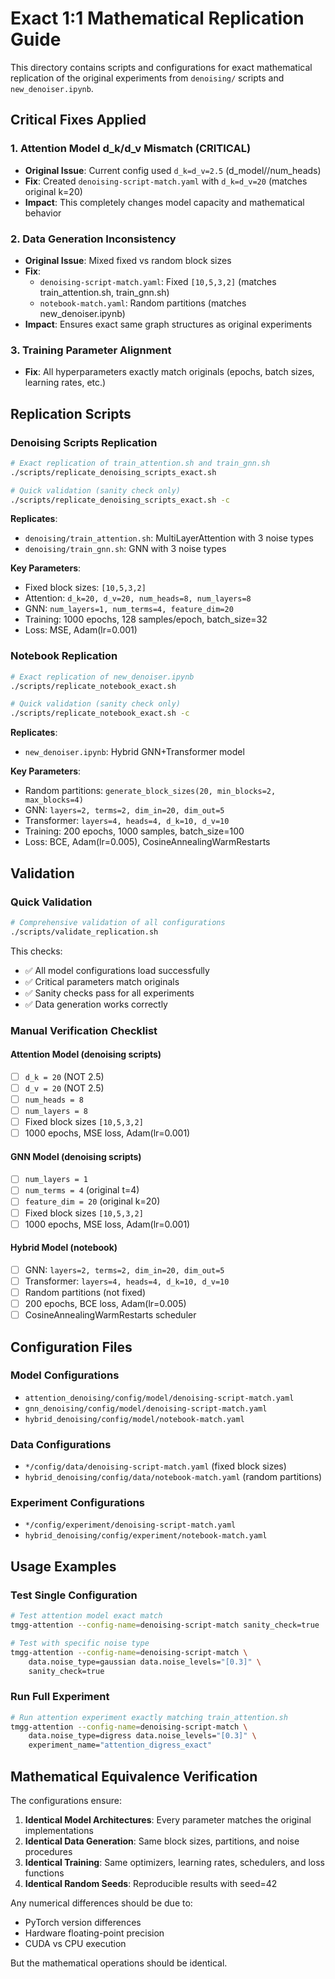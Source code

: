 # Exact 1:1 Mathematical Replication Guide

This directory contains scripts and configurations for exact mathematical replication of the original experiments from `denoising/` scripts and `new_denoiser.ipynb`.

## Critical Fixes Applied

### 1. Attention Model d_k/d_v Mismatch (CRITICAL)
- **Original Issue**: Current config used `d_k=d_v=2.5` (d_model//num_heads)
- **Fix**: Created `denoising-script-match.yaml` with `d_k=d_v=20` (matches original k=20)
- **Impact**: This completely changes model capacity and mathematical behavior

### 2. Data Generation Inconsistency  
- **Original Issue**: Mixed fixed vs random block sizes
- **Fix**: 
  - `denoising-script-match.yaml`: Fixed `[10,5,3,2]` (matches train_attention.sh, train_gnn.sh)
  - `notebook-match.yaml`: Random partitions (matches new_denoiser.ipynb)
- **Impact**: Ensures exact same graph structures as original experiments

### 3. Training Parameter Alignment
- **Fix**: All hyperparameters exactly match originals (epochs, batch sizes, learning rates, etc.)

## Replication Scripts

### Denoising Scripts Replication
```bash
# Exact replication of train_attention.sh and train_gnn.sh
./scripts/replicate_denoising_scripts_exact.sh

# Quick validation (sanity check only)
./scripts/replicate_denoising_scripts_exact.sh -c
```

**Replicates**:
- `denoising/train_attention.sh`: MultiLayerAttention with 3 noise types
- `denoising/train_gnn.sh`: GNN with 3 noise types

**Key Parameters**:
- Fixed block sizes: `[10,5,3,2]`
- Attention: `d_k=20, d_v=20, num_heads=8, num_layers=8`
- GNN: `num_layers=1, num_terms=4, feature_dim=20`
- Training: 1000 epochs, 128 samples/epoch, batch_size=32
- Loss: MSE, Adam(lr=0.001)

### Notebook Replication
```bash
# Exact replication of new_denoiser.ipynb
./scripts/replicate_notebook_exact.sh

# Quick validation (sanity check only)  
./scripts/replicate_notebook_exact.sh -c
```

**Replicates**:
- `new_denoiser.ipynb`: Hybrid GNN+Transformer model

**Key Parameters**:
- Random partitions: `generate_block_sizes(20, min_blocks=2, max_blocks=4)`
- GNN: `layers=2, terms=2, dim_in=20, dim_out=5`
- Transformer: `layers=4, heads=4, d_k=10, d_v=10`
- Training: 200 epochs, 1000 samples, batch_size=100
- Loss: BCE, Adam(lr=0.005), CosineAnnealingWarmRestarts

## Validation

### Quick Validation
```bash
# Comprehensive validation of all configurations
./scripts/validate_replication.sh
```

This checks:
- ✅ All model configurations load successfully
- ✅ Critical parameters match originals
- ✅ Sanity checks pass for all experiments
- ✅ Data generation works correctly

### Manual Verification Checklist

#### Attention Model (denoising scripts)
- [ ] `d_k = 20` (NOT 2.5)
- [ ] `d_v = 20` (NOT 2.5) 
- [ ] `num_heads = 8`
- [ ] `num_layers = 8`
- [ ] Fixed block sizes `[10,5,3,2]`
- [ ] 1000 epochs, MSE loss, Adam(lr=0.001)

#### GNN Model (denoising scripts)
- [ ] `num_layers = 1`
- [ ] `num_terms = 4` (original t=4)
- [ ] `feature_dim = 20` (original k=20)
- [ ] Fixed block sizes `[10,5,3,2]`
- [ ] 1000 epochs, MSE loss, Adam(lr=0.001)

#### Hybrid Model (notebook)
- [ ] GNN: `layers=2, terms=2, dim_in=20, dim_out=5`
- [ ] Transformer: `layers=4, heads=4, d_k=10, d_v=10`
- [ ] Random partitions (not fixed)
- [ ] 200 epochs, BCE loss, Adam(lr=0.005)
- [ ] CosineAnnealingWarmRestarts scheduler

## Configuration Files

### Model Configurations
- `attention_denoising/config/model/denoising-script-match.yaml`
- `gnn_denoising/config/model/denoising-script-match.yaml`  
- `hybrid_denoising/config/model/notebook-match.yaml`

### Data Configurations
- `*/config/data/denoising-script-match.yaml` (fixed block sizes)
- `hybrid_denoising/config/data/notebook-match.yaml` (random partitions)

### Experiment Configurations
- `*/config/experiment/denoising-script-match.yaml`
- `hybrid_denoising/config/experiment/notebook-match.yaml`

## Usage Examples

### Test Single Configuration
```bash
# Test attention model exact match
tmgg-attention --config-name=denoising-script-match sanity_check=true

# Test with specific noise type
tmgg-attention --config-name=denoising-script-match \
    data.noise_type=gaussian data.noise_levels="[0.3]" \
    sanity_check=true
```

### Run Full Experiment
```bash
# Run attention experiment exactly matching train_attention.sh
tmgg-attention --config-name=denoising-script-match \
    data.noise_type=digress data.noise_levels="[0.3]" \
    experiment_name="attention_digress_exact"
```

## Mathematical Equivalence Verification

The configurations ensure:

1. **Identical Model Architectures**: Every parameter matches the original implementations
2. **Identical Data Generation**: Same block sizes, partitions, and noise procedures  
3. **Identical Training**: Same optimizers, learning rates, schedulers, and loss functions
4. **Identical Random Seeds**: Reproducible results with seed=42

Any numerical differences should be due to:
- PyTorch version differences
- Hardware floating-point precision
- CUDA vs CPU execution

But the mathematical operations should be identical.